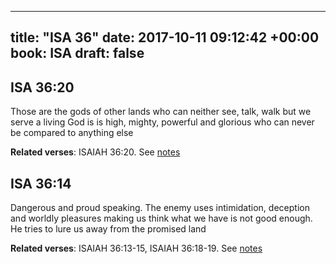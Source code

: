 
---
title: "ISA 36"
date: 2017-10-11 09:12:42 +00:00
book: ISA
draft: false
---

## ISA 36:20

Those are the gods of other lands who can neither see, talk, walk but we serve a living God is is high, mighty, powerful and glorious who can never be compared to anything else

**Related verses**: ISAIAH 36:20. See [notes](https://my.bible.com/notes/2743554337237884949)


## ISA 36:14

Dangerous and proud speaking. The enemy uses intimidation, deception and worldly pleasures making us think what we have is not good enough. He tries to lure us away from the promised land

**Related verses**: ISAIAH 36:13-15, ISAIAH 36:18-19. See [notes](https://my.bible.com/notes/2743553167396167698)

